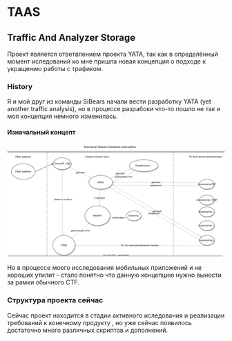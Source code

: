 # TAAS
## Traffic And Analyzer Storage
Проект является ответвлением проекта YATA, так как в определённый момент иследований ко мне пришла новая концепция о подходе к укращению работы с трафиком.

### History 
Я и мой друг из команды SiBears начали вести разработку YATA (yet another traffic analysis), но в процессе разрабоки что-то пошло не так и моя концепция немного изменилась.
#### Изначальный концепт 
![](images/diagram/architecture_c2.drawio.svg)

Но в процессе моего исследования мобильных приложений и не хороших утилит - стало понятно что данную концепцию нужно вынести за рамки обычного CTF.

### Структура проекта сейчас 
Сейчас проект находится в стадии активного иследования и реализации требований к конечному продукту , но уже сейчас появилось достаточно много различных скриптов и дополнений.